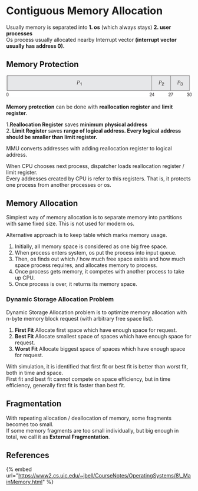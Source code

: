 # Contiguous Memory Allocation

Usually memory is separated into **1. os** \(which always stays\) **2. user processes**  
Os process usually allocated nearby Interrupt vector **\(interrupt vector usually has address 0\).**

## Memory Protection

![](../.gitbook/assets/image%20%2814%29.png)

**Memory protection** can be done with **reallocation register** and **limit register**.

1.**Reallocation Register** saves **minimum physical address**  
2. **Limit Register** saves **range of logical address. Every logical address should be smaller than limit register.**

MMU converts addresses with adding reallocation register to logical address.

When CPU chooses next process, dispatcher loads reallocation register / limit register.  
Every addresses created by CPU is refer to this registers. That is, it protects one process from another processes or os.

## Memory Allocation

Simplest way of memory allocation is to separate memory into partitions with same fixed size. This is not used for modern os.

Alternative approach is to keep table which marks memory usage.

1. Initially, all memory space is considered as one big free space.
2. When process enters system, os put the process into input queue.
3. Then, os finds out which / how much free space exists and how much space process requires, and allocates memory to process.
4. Once process gets memory, it competes with another process to take up CPU.
5. Once process is over, it returns its memory space.

### Dynamic Storage Allocation Problem

Dynamic Storage Allocation problem is to optimize memory allocation with n-byte memory block request \(with arbitrary free space list\).

1. **First Fit** Allocate first space which have enough space for request.
2. **Best Fit** Allocate smallest space of spaces which have enough space for request.
3. **Worst Fit** Allocate biggest space of spaces which have enough space for request.

With simulation, it is identified that first fit or best fit is better than worst fit, both in time and space.  
First fit and best fit cannot compete on space efficiency, but in time efficiency, generally first fit is faster than best fit. 

## Fragmentation

With repeating allocation / deallocation of memory, some fragments becomes too small.  
If some memory fragments are too small individually, but big enough in total, we call it as **External Fragmentation**.



 

## References

{% embed url="https://www2.cs.uic.edu/~jbell/CourseNotes/OperatingSystems/8\_MainMemory.html" %}





